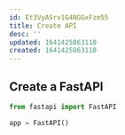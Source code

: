 ```yaml
---
id: Et3VyASrv1G4NGGxFzm55
title: Create API
desc: ''
updated: 1641425863110
created: 1641425863110
---
```


## Create a FastAPI

```python
from fastapi import FastAPI

app = FastAPI()
```
